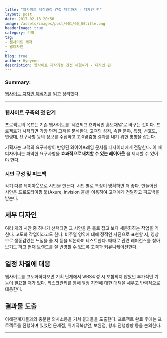 ```yaml
---
title: "웹사이트 제작과정 간접 체험하기 - 디자인 편"
layout: post
date: 2017-02-13 20:56
image: /assets/images/post/001/60_00title.png
headerImage: true
category: 기획
tag:
- 웹사이트 제작
- 웹디자인
-
blog: true
author: Hyeyeon
description: 웹사이트 제작과정 간접 체험하기 - 디자인 편
---
```


### Summary:

[웹사이트 디자인 제작기](https://brunch.co.kr/@5bro/52)를 읽고 정리했다.

---

### 웹사이트 구축의 첫 단계

프로젝트의 목표는 기존 웹사이트를 '세련되고 효과적인 홍보채널'로 바꾸는 것이다. 프로젝트가 시작되면 가장 먼저 고객을 분석한다. 고객의 성격, 속한 분야, 특징, 선호도, 연령대, 요구사항 등의 정보를 수집하고 고객맞춤형 결과를 내기 위한 방향을 잡는다.

기획자는 고객의 요구사항이 반영된 와이어프레임 문서를 디자이너에게 전달한다. 이 때 디자이너는 파악한 요구사항을 **효과적으로 배치할 수 있는 레이아웃** 을 제시할 수 있어야 한다.

### 시안 구성 및 피드백

각기 다른 레이아웃으로 시안을 만든다. 시안 별로 특징이 명확하면 더 좋다. 만들어진 시안은 프로포타이핑 툴(Axure, invision 등)을 이용하여 고객에게 전달하고 피드백을 받는다.

## 세부 디자인

여러 개의 시안 중 하나가 선택되면 그 시안을 큰 틀로 잡고 보다 세분화하는 작업을 거친다. 고도화 작업이라고도 한다. 비주얼 영역에 대해 정적인 사진으로 표현할 지, 영상으로 생동감있는 느낌을 줄 지 등을 의논하며 테스트한다. 때때로 관련 레퍼런스를 찾아보기도 하고 현재 트렌드를 잘 반영할 수 있도록 고객과 커뮤니케이션한다.

## 일정 차질에 대응

웹사이트를 고도화하다보면 기획 단계에서 WBS작성 시 포함되지 않았던 추가적인 기능이 필요할 때가 있다. 리스크관리를 통해 일정 지연에 대한 대책을 세우고 탄력적으로 대응한다.

## 결과물 도출

이해관계자들과의 충분한 의사소통을 거쳐 결과물을 도출한다. 프로젝트 완료 후에는 프로젝트를 진행하며 있었던 문제점, 위기극복방안, 보완점, 향후 진행방향 등을 논의한다.

---
